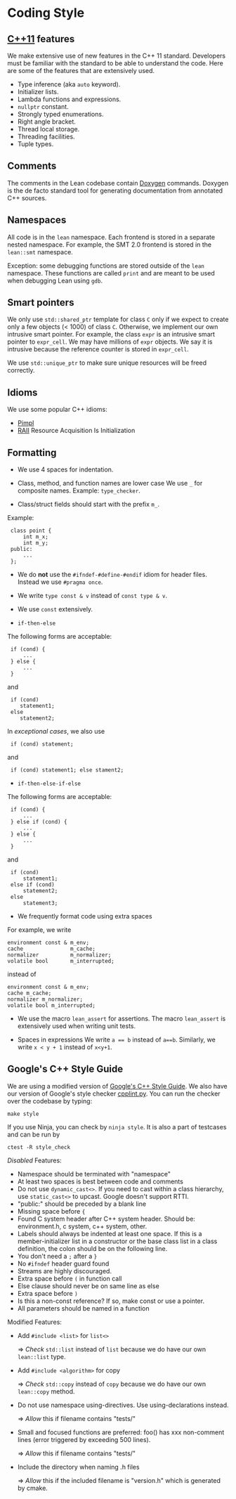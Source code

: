 Coding Style
============

[C++11](http://en.wikipedia.org/wiki/C%2B%2B11) features
--------------------------------------------------------

We make extensive use of new features in the C++ 11 standard.
Developers must be familiar with the standard to be able to understand
the code.
Here are some of the features that are extensively used.

- Type inference (aka `auto` keyword).
- Initializer lists.
- Lambda functions and expressions.
- `nullptr` constant.
- Strongly typed enumerations.
- Right angle bracket.
- Thread local storage.
- Threading facilities.
- Tuple types.

Comments
--------

The comments in the Lean codebase contain
[Doxygen](http://www.stack.nl/~dimitri/doxygen/) commands.
Doxygen is the de facto standard tool for generating documentation from
annotated C++ sources.

Namespaces
----------

All code is in the `lean` namespace. Each frontend is stored in a
separate nested namespace. For example, the SMT 2.0 frontend is stored
in the `lean::smt` namespace.

Exception: some debugging functions are stored outside of the `lean`
namespace. These functions are called `print` and are meant to be used
when debugging Lean using `gdb`.

Smart pointers
--------------

We only use `std::shared_ptr` template for class `C` only if we expect
to create only a few objects (< 1000) of class `C`. Otherwise, we
implement our own intrusive smart pointer. For example, the class
`expr` is an intrusive smart pointer to `expr_cell`. We may have
millions of `expr` objects. We say it is intrusive because the
reference counter is stored in `expr_cell`.

We use `std::unique_ptr` to make sure unique resources will be freed
correctly.

Idioms
------

We use some popular C++ idioms:

- [Pimpl](http://c2.com/cgi/wiki?PimplIdiom)
- [RAII](http://en.wikipedia.org/wiki/Resource_Acquisition_Is_Initialization) Resource Acquisition Is Initialization

Formatting
----------

* We use 4 spaces for indentation.

* Class, method, and function names are lower case
We use `_` for composite names. Example: `type_checker`.

* Class/struct fields should start with the prefix `m_`.

Example:

     class point {
         int m_x;
         int m_y;
     public:
         ...
     };

* We do **not** use the `#ifndef-#define-#endif` idiom for header files.
Instead we use `#pragma once`.

* We write `type const & v` instead of `const type & v`.

* We use `const` extensively.

* `if-then-else`

The following forms are acceptable:

     if (cond) {
         ...
     } else {
         ...
     }

and

     if (cond)
        statement1;
     else
        statement2;

In *exceptional cases*, we also use

     if (cond) statement;

and

     if (cond) statement1; else stament2;

* `if-then-else-if-else`

The following forms are acceptable:

     if (cond) {
         ...
     } else if (cond) {
         ...
     } else {
         ...
     }

and

     if (cond)
         statement1;
     else if (cond)
         statement2;
     else
         statement3;

* We frequently format code using extra spaces

For example, we write

    environment const & m_env;
    cache               m_cache;
    normalizer          m_normalizer;
    volatile bool       m_interrupted;

instead of

    environment const & m_env;
    cache m_cache;
    normalizer m_normalizer;
    volatile bool m_interrupted;

* We use the macro `lean_assert` for assertions.
The macro `lean_assert` is extensively used when writing unit tests.

* Spaces in expressions
We write `a == b` instead of `a==b`.
Similarly, we write `x < y + 1` instead of `x<y+1`.

Google's C++ Style Guide
------------------------

We are using a modified version of [Google's C++ Style Guide][google-style]. 
We also have our version of Google's style checker [cpplint.py][cpplint].
You can run the checker over the codebase by typing:

    make style
    
If you use Ninja, you can check by ``ninja style``. It is also a part of testcases and can be run by 

    ctest -R style_check

*Disabled* Features:

 - Namespace should be terminated with "namespace"
 - At least two spaces is best between code and comments
 - Do not use ``dynamic_cast<>``.  If you need to cast within a class
   hierarchy, use ``static_cast<>`` to upcast.  Google doesn't support
   RTTI.
 - "public:" should be preceded by a blank line
 - Missing space before ``{``
 - Found C system header after C++ system header. Should be:
   environment.h, c system, c++ system, other.
 - Labels should always be indented at least one space.  If this is
   a member-initializer list in a constructor or the base class list in
   a class definition, the colon should be on the following line.
 - You don't need a ``;`` after a ``}``
 - No ``#ifndef`` header guard found
 - Streams are highly discouraged.
 - Extra space before ``(`` in function call
 - Else clause should never be on same line as else
 - Extra space before ``)``
 - Is this a non-const reference? If so, make const or use a pointer.
 - All parameters should be named in a function

Modified Features:

  - Add ``#include <list>`` for ``list<>``

    => *Check* ``std::list`` instead of ``list`` because we do have our own ``lean::list`` type.

  - Add ``#include <algorithm>`` for copy

    => *Check* ``std::copy`` instead of ``copy`` because we do have our own ``lean::copy`` method.

  - Do not use namespace using-directives. Use using-declarations instead.

    => *Allow* this if filename contains "tests/"

  - Small and focused functions are preferred: foo()
    has xxx non-comment lines (error triggered by exceeding 500 lines).

    => *Allow* this if filename contains "tests/"

  - Include the directory when naming .h files
  
    => *Allow* this if the included filename is "version.h" which is generated by cmake.

[google-style]: http://google-styleguide.googlecode.com/svn/trunk/cppguide.xml
[cpplint]: /src/cmake/Modules/cpplint.py
